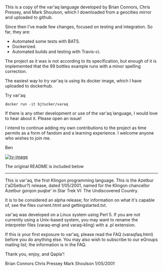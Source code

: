 This is a copy of the var'aq language developed by Brian Connors, Chris
Pressey, and Mark Shoulson, which I downloaded from a geocities mirror
and uploaded to github.

Since then I've made few changes, focused on testing and integration.
So far, they are:
  * Automated some tests with BATS.
  * Dockerized.
  * Automated builds and testing with Travis-ci.

The project as it was is not according to its specification, but enough
of it is implememted that the 99 bottles example runs with a minor
spelling correction.

The easiest way to try var'aq is using its docker image, which I have
uploaded to dockerhub.

Try var'aq

    docker run -it bjtucker/varaq

If there is any other development or use of the var'aq language, I would
love to hear about it. Please open an issue!

I intend to continue adding my own contributions to the project as time
permits as a form of fandom and a learning experience. I welcome anyone
who wishes to join me.

Ben

[![tv-image][]][tv-site]

[tv-image]: https://travis-ci.org/bjtucker/varaq.svg?branch=master
[tv-site]: https://travis-ci.org/bjtucker/varaq/branches

The original README is included below

----

This is var'aq, the first Klingon programming language. This is the
Azetbur ('aDSetbur?) release, dated 1/05/2001, named for the Klingon
chancellor Azetbur gorqon puqbe' in Star Trek VI: The Undiscovered
Country. 

It is to be considered an alpha release; for information on what
it's capable of, see the files current.html and gettingstarted.txt. 

var'aq was developed on a Linux system using Perl 5. If you are not currently
using a Unix-based system, you may want to rename the interpreter files
(varaq-engl and varaq-kling) with a .pl extension.

If this is your first exposure to var'aq, please read the FAQ
(varaqfaq.html) before you do anything else. You may also wish to
subscribe to our eGroups mailing list; the information is in the FAQ.

Thank you, enjoy, and Qapla'!

Brian Connors
Chris Pressey
Mark Shoulson
1/05/2001
